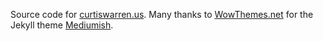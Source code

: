 
Source code for [curtiswarren.us](http://curtiswarren.us). Many thanks to [WowThemes.net](http://wowthemes.net) for the Jekyll theme [Mediumish](https://github.com/wowthemesnet/mediumish-theme-jekyll).
